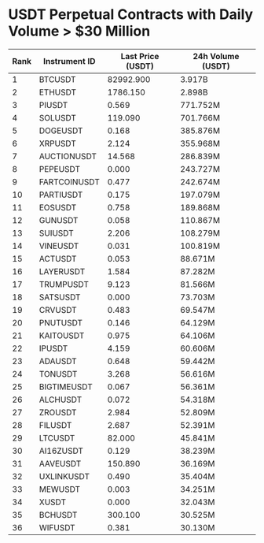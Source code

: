 # USDT Perpetual Contracts with Daily Volume > $30 Million

| Rank | Instrument ID | Last Price (USDT) | 24h Volume (USDT) |
|------|---------------|-------------------|-------------------|
| 1 | BTCUSDT | 82992.900 | 3.917B |
| 2 | ETHUSDT | 1786.150 | 2.898B |
| 3 | PIUSDT | 0.569 | 771.752M |
| 4 | SOLUSDT | 119.090 | 701.766M |
| 5 | DOGEUSDT | 0.168 | 385.876M |
| 6 | XRPUSDT | 2.124 | 355.968M |
| 7 | AUCTIONUSDT | 14.568 | 286.839M |
| 8 | PEPEUSDT | 0.000 | 243.727M |
| 9 | FARTCOINUSDT | 0.477 | 242.674M |
| 10 | PARTIUSDT | 0.175 | 197.079M |
| 11 | EOSUSDT | 0.758 | 189.868M |
| 12 | GUNUSDT | 0.058 | 110.867M |
| 13 | SUIUSDT | 2.206 | 108.279M |
| 14 | VINEUSDT | 0.031 | 100.819M |
| 15 | ACTUSDT | 0.053 | 88.671M |
| 16 | LAYERUSDT | 1.584 | 87.282M |
| 17 | TRUMPUSDT | 9.123 | 81.566M |
| 18 | SATSUSDT | 0.000 | 73.703M |
| 19 | CRVUSDT | 0.483 | 69.547M |
| 20 | PNUTUSDT | 0.146 | 64.129M |
| 21 | KAITOUSDT | 0.975 | 64.106M |
| 22 | IPUSDT | 4.159 | 60.606M |
| 23 | ADAUSDT | 0.648 | 59.442M |
| 24 | TONUSDT | 3.268 | 56.616M |
| 25 | BIGTIMEUSDT | 0.067 | 56.361M |
| 26 | ALCHUSDT | 0.072 | 54.318M |
| 27 | ZROUSDT | 2.984 | 52.809M |
| 28 | FILUSDT | 2.687 | 52.391M |
| 29 | LTCUSDT | 82.000 | 45.841M |
| 30 | AI16ZUSDT | 0.129 | 38.239M |
| 31 | AAVEUSDT | 150.890 | 36.169M |
| 32 | UXLINKUSDT | 0.490 | 35.404M |
| 33 | MEWUSDT | 0.003 | 34.251M |
| 34 | XUSDT | 0.000 | 32.043M |
| 35 | BCHUSDT | 300.100 | 30.525M |
| 36 | WIFUSDT | 0.381 | 30.130M |
